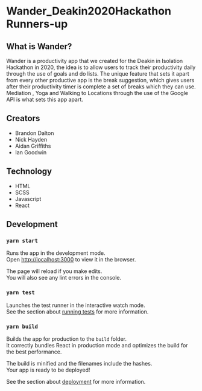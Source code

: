 # Wander_Deakin2020Hackathon Runners-up

## What is Wander?

Wander is a productivity app that we created for the Deakin in Isolation Hackathon in 2020, the idea is to allow users to track their productivity daily through the use of goals and do lists. The unique feature that sets it apart from every other productive app is the break suggestion, which gives users after their productivity timer is complete a set of breaks which they can use. Mediation , Yoga and Walking to Locations through the use of the Google API is what sets this app apart. 

## Creators 
* Brandon Dalton
* Nick Hayden
* Aidan Griffiths
* Ian Goodwin

## Technology 

* HTML
* SCSS
* Javascript
* React

## Development 

### `yarn start`

Runs the app in the development mode.<br />
Open [http://localhost:3000](http://localhost:3000) to view it in the browser.

The page will reload if you make edits.<br />
You will also see any lint errors in the console.

### `yarn test`

Launches the test runner in the interactive watch mode.<br />
See the section about [running tests](https://facebook.github.io/create-react-app/docs/running-tests) for more information.

### `yarn build`

Builds the app for production to the `build` folder.<br />
It correctly bundles React in production mode and optimizes the build for the best performance.

The build is minified and the filenames include the hashes.<br />
Your app is ready to be deployed!

See the section about [deployment](https://facebook.github.io/create-react-app/docs/deployment) for more information.
